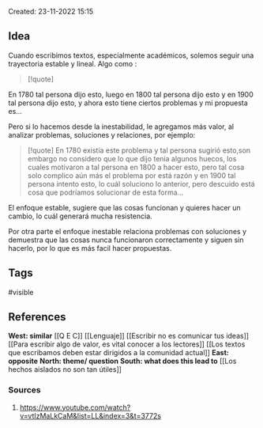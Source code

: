 Created: 23-11-2022 15:15

## <span class="pink"> **Idea** </span>
Cuando escribimos textos, especialmente académicos, solemos seguir una trayectoria estable y lineal. Algo como :

> [!quote]
> 
En 1780 tal persona dijo esto, luego en 1800 tal persona dijo esto y en 1900 tal persona dijo esto, y ahora esto tiene ciertos problemas y mi propuesta es...

Pero si lo hacemos desde la inestabilidad, le agregamos más valor, al analizar problemas, soluciones y relaciones, por ejemplo:

> [!quote]
> En 1780 existía este problema y tal persona sugirió esto,son embargo no considero que lo que dijo tenia algunos huecos, los cuales motivaron a tal persona en 1800 a hacer esto, pero tal cosa solo complico aún más el problema por está razón y en 1900 tal persona intento esto, lo cuál soluciono  lo anterior, pero descuido está cosa que podríamos solucionar de esta forma...


El enfoque estable, sugiere que las cosas funcionan y quieres hacer un cambio, lo cuál generará mucha resistencia.

Por otra parte el enfoque inestable relaciona problemas con soluciones y demuestra que las cosas nunca funcionaron correctamente y siguen sin hacerlo, por lo que es más facil hacer propuestas.


## <span class="orange"> **Tags**</span>
<span class="tag"> #visible</span> 

## <span class="green"> **References**</span>
<span class="blue"> **West: similar** </span>
[[Q E C]]
[[Lenguaje]]
[[Escribir no es comunicar tus ideas]]
[[Para escribir algo de valor, es vital conocer a los lectores]]
[[Los textos que escribamos deben estar dirigidos a la comunidad actual]]
<span class="blue"> **East: opposite** </span>
<span class="blue"> **North: theme/ question** </span>
<span class="blue"> **South: what does this lead to** </span>
[[Los hechos aislados no son tan útiles]]

### <span class="purple"> **Sources**</span>
1. https://www.youtube.com/watch?v=vtIzMaLkCaM&list=LL&index=3&t=3772s